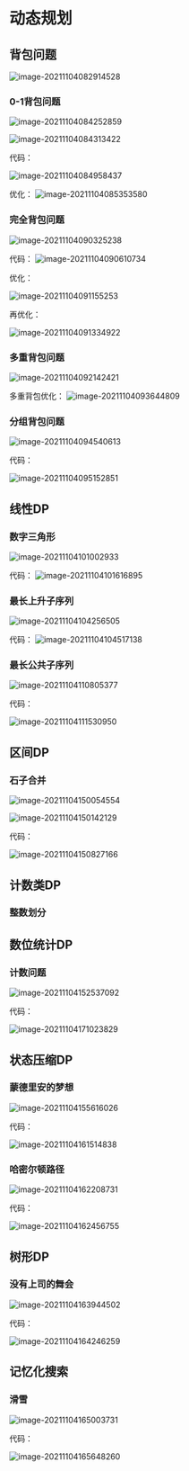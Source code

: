 # 动态规划

## 背包问题

![image-20211104082914528](5.%E5%8A%A8%E6%80%81%E8%A7%84%E5%88%92.assets/image-20211104082914528.png)

### 0-1背包问题

![image-20211104084252859](5.%E5%8A%A8%E6%80%81%E8%A7%84%E5%88%92.assets/image-20211104084252859.png)

![image-20211104084313422](5.%E5%8A%A8%E6%80%81%E8%A7%84%E5%88%92.assets/image-20211104084313422.png)

代码：

![image-20211104084958437](5.%E5%8A%A8%E6%80%81%E8%A7%84%E5%88%92.assets/image-20211104084958437.png)

优化：
![image-20211104085353580](5.%E5%8A%A8%E6%80%81%E8%A7%84%E5%88%92.assets/image-20211104085353580.png)

### 完全背包问题

![image-20211104090325238](5.%E5%8A%A8%E6%80%81%E8%A7%84%E5%88%92.assets/image-20211104090325238.png)

代码：
![image-20211104090610734](5.%E5%8A%A8%E6%80%81%E8%A7%84%E5%88%92.assets/image-20211104090610734.png)

优化：

![image-20211104091155253](5.%E5%8A%A8%E6%80%81%E8%A7%84%E5%88%92.assets/image-20211104091155253.png)

再优化：

![image-20211104091334922](5.%E5%8A%A8%E6%80%81%E8%A7%84%E5%88%92.assets/image-20211104091334922.png)

### 多重背包问题

![image-20211104092142421](5.%E5%8A%A8%E6%80%81%E8%A7%84%E5%88%92.assets/image-20211104092142421.png)

多重背包优化：
![image-20211104093644809](5.%E5%8A%A8%E6%80%81%E8%A7%84%E5%88%92.assets/image-20211104093644809.png)

### 分组背包问题

![image-20211104094540613](5.%E5%8A%A8%E6%80%81%E8%A7%84%E5%88%92.assets/image-20211104094540613.png)

代码：

![image-20211104095152851](5.%E5%8A%A8%E6%80%81%E8%A7%84%E5%88%92.assets/image-20211104095152851.png)

## 线性DP

### 数字三角形

![image-20211104101002933](5.%E5%8A%A8%E6%80%81%E8%A7%84%E5%88%92.assets/image-20211104101002933.png)

代码：
![image-20211104101616895](5.%E5%8A%A8%E6%80%81%E8%A7%84%E5%88%92.assets/image-20211104101616895.png)

### 最长上升子序列

![image-20211104104256505](5.%E5%8A%A8%E6%80%81%E8%A7%84%E5%88%92.assets/image-20211104104256505.png) 

代码：
![image-20211104104517138](5.%E5%8A%A8%E6%80%81%E8%A7%84%E5%88%92.assets/image-20211104104517138.png)

### 最长公共子序列

![image-20211104110805377](5.%E5%8A%A8%E6%80%81%E8%A7%84%E5%88%92.assets/image-20211104110805377.png)

代码：

![image-20211104111530950](5.%E5%8A%A8%E6%80%81%E8%A7%84%E5%88%92.assets/image-20211104111530950.png)

## 区间DP

### 石子合并



![image-20211104150054554](5.%E5%8A%A8%E6%80%81%E8%A7%84%E5%88%92.assets/image-20211104150054554.png)

![image-20211104150142129](5.%E5%8A%A8%E6%80%81%E8%A7%84%E5%88%92.assets/image-20211104150142129.png)

代码：

![image-20211104150827166](5.%E5%8A%A8%E6%80%81%E8%A7%84%E5%88%92.assets/image-20211104150827166.png)

## 计数类DP

### 整数划分





## 数位统计DP

### 计数问题

![image-20211104152537092](5.%E5%8A%A8%E6%80%81%E8%A7%84%E5%88%92.assets/image-20211104152537092.png)

代码：

![image-20211104171023829](5.%E5%8A%A8%E6%80%81%E8%A7%84%E5%88%92.assets/image-20211104171023829.png)

## 状态压缩DP

### 蒙德里安的梦想

![image-20211104155616026](5.%E5%8A%A8%E6%80%81%E8%A7%84%E5%88%92.assets/image-20211104155616026.png)

代码：

![image-20211104161514838](5.%E5%8A%A8%E6%80%81%E8%A7%84%E5%88%92.assets/image-20211104161514838.png)

### 哈密尔顿路径

![image-20211104162208731](5.%E5%8A%A8%E6%80%81%E8%A7%84%E5%88%92.assets/image-20211104162208731.png)

代码：

![image-20211104162456755](5.%E5%8A%A8%E6%80%81%E8%A7%84%E5%88%92.assets/image-20211104162456755.png)

## 树形DP

### 没有上司的舞会

![image-20211104163944502](5.%E5%8A%A8%E6%80%81%E8%A7%84%E5%88%92.assets/image-20211104163944502.png)

代码：

![image-20211104164246259](5.%E5%8A%A8%E6%80%81%E8%A7%84%E5%88%92.assets/image-20211104164246259.png)

## 记忆化搜索

### 滑雪

![image-20211104165003731](5.%E5%8A%A8%E6%80%81%E8%A7%84%E5%88%92.assets/image-20211104165003731.png)

代码：

![image-20211104165648260](5.%E5%8A%A8%E6%80%81%E8%A7%84%E5%88%92.assets/image-20211104165648260.png)